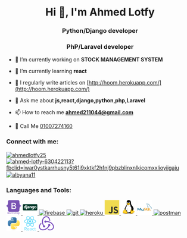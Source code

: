 <h1 align="center">Hi 👋, I'm Ahmed Lotfy</h1>
<h3 align="center">Python/Django developer</h3>
<h3 align="center">PhP/Laravel developer</h3>

- 🔭 I’m currently working on **STOCK MANAGEMENT SYSTEM**

- 🌱 I’m currently learning **react**

- 📝 I regularly write articles on [http://hoom.herokuapp.com/](http://hoom.herokuapp.com/)

- 💬 Ask me about **js,react,django,python,php,Laravel**

- 📫 How to reach me **ahmed211044@gmail.com**

- 📄 Call Me [01007274160](01007274160)

<h3 align="left">Connect with me:</h3>
<p align="left">
<a href="https://twitter.com/ahmedlotfy25" target="blank"><img align="center" src="https://cdn.jsdelivr.net/npm/simple-icons@3.0.1/icons/twitter.svg" alt="ahmedlotfy25" height="30" width="40" /></a>
<a href="https://linkedin.com/in/ahmed-lotfy-630422113?fbclid=iwar0ystkarrhusny5t61i9xktkf2hfnj9pbzblinxnlkicomxxlioyiigaju" target="blank"><img align="center" src="https://cdn.jsdelivr.net/npm/simple-icons@3.0.1/icons/linkedin.svg" alt="ahmed-lotfy-630422113?fbclid=iwar0ystkarrhusny5t61i9xktkf2hfnj9pbzblinxnlkicomxxlioyiigaju" height="30" width="40" /></a>
<a href="https://fb.com/albyana11" target="blank"><img align="center" src="https://cdn.jsdelivr.net/npm/simple-icons@3.0.1/icons/facebook.svg" alt="albyana11" height="30" width="40" /></a>
</p>

<h3 align="left">Languages and Tools:</h3>
<p align="left"> <a href="https://getbootstrap.com" target="_blank"> <img src="https://raw.githubusercontent.com/devicons/devicon/master/icons/bootstrap/bootstrap-plain-wordmark.svg" alt="bootstrap" width="40" height="40"/> </a> <a href="https://www.djangoproject.com/" target="_blank"> <img src="https://raw.githubusercontent.com/devicons/devicon/master/icons/django/django-original.svg" alt="django" width="40" height="40"/> </a> <a href="https://firebase.google.com/" target="_blank"> <img src="https://www.vectorlogo.zone/logos/firebase/firebase-icon.svg" alt="firebase" width="40" height="40"/> </a> <a href="https://git-scm.com/" target="_blank"> <img src="https://www.vectorlogo.zone/logos/git-scm/git-scm-icon.svg" alt="git" width="40" height="40"/> </a> <a href="https://heroku.com" target="_blank"> <img src="https://www.vectorlogo.zone/logos/heroku/heroku-icon.svg" alt="heroku" width="40" height="40"/> </a> <a href="https://developer.mozilla.org/en-US/docs/Web/JavaScript" target="_blank"> <img src="https://raw.githubusercontent.com/devicons/devicon/master/icons/javascript/javascript-original.svg" alt="javascript" width="40" height="40"/> </a> <a href="https://www.linux.org/" target="_blank"> <img src="https://raw.githubusercontent.com/devicons/devicon/master/icons/linux/linux-original.svg" alt="linux" width="40" height="40"/> </a> <a href="https://www.mysql.com/" target="_blank"> <img src="https://raw.githubusercontent.com/devicons/devicon/master/icons/mysql/mysql-original-wordmark.svg" alt="mysql" width="40" height="40"/> </a> <a href="https://postman.com" target="_blank"> <img src="https://www.vectorlogo.zone/logos/getpostman/getpostman-icon.svg" alt="postman" width="40" height="40"/> </a> <a href="https://www.python.org" target="_blank"> <img src="https://raw.githubusercontent.com/devicons/devicon/master/icons/python/python-original.svg" alt="python" width="40" height="40"/> </a> <a href="https://reactjs.org/" target="_blank"> <img src="https://raw.githubusercontent.com/devicons/devicon/master/icons/react/react-original-wordmark.svg" alt="react" width="40" height="40"/> </a> <a href="https://redux.js.org" target="_blank"> <img src="https://raw.githubusercontent.com/devicons/devicon/master/icons/redux/redux-original.svg" alt="redux" width="40" height="40"/> </a> </p>
